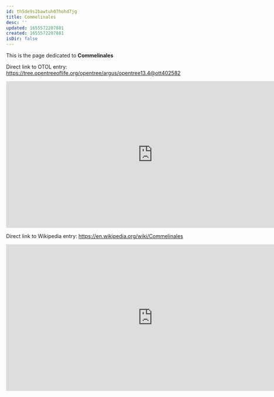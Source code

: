 ```yaml
---
id: th5de9s2bawtuh07hohd7jg
title: Commelinales
desc: ''
updated: 1655572207881
created: 1655572207881
isDir: false
---
```

This is the page dedicated to **Commelinales**


Direct link to OTOL entry: https://tree.opentreeoflife.org/opentree/argus/opentree13.4@ott402582



<html>
    <body>
    <iframe src="https://tree.opentreeoflife.org/opentree/argus/opentree13.4@ott402582"
    width="800" height="400" frameborder="0" allowfullscreen> </iframe>
    </body>
</html>
    


Direct link to Wikipedia entry: https://en.wikipedia.org/wiki/Commelinales



<html>
    <body>
    <iframe src="https://en.wikipedia.org/wiki/Commelinales"
    width="800" height="400" frameborder="0" allowfullscreen> </iframe>
    </body>
</html>
    
